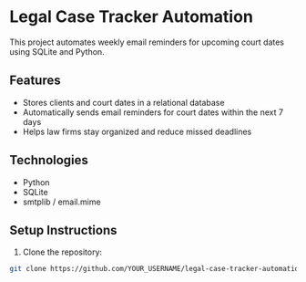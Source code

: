 # Legal Case Tracker Automation

This project automates weekly email reminders for upcoming court dates using SQLite and Python.

## Features
- Stores clients and court dates in a relational database
- Automatically sends email reminders for court dates within the next 7 days
- Helps law firms stay organized and reduce missed deadlines

## Technologies
- Python
- SQLite
- smtplib / email.mime

## Setup Instructions

1. Clone the repository:
```bash
git clone https://github.com/YOUR_USERNAME/legal-case-tracker-automation.git
